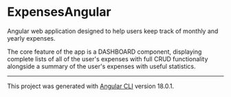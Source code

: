 # ExpensesAngular

Angular web application designed to help users keep track of monthly and yearly expenses.

The core feature of the app is a DASHBOARD component, displaying complete lists of all of the user's expenses with full CRUD functionality alongside a summary of the user's expenses with useful statistics.

-----

This project was generated with [Angular CLI](https://github.com/angular/angular-cli) version 18.0.1.
